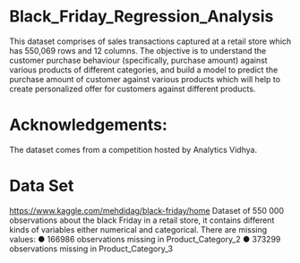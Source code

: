 # Black_Friday_Regression_Analysis

This dataset comprises of sales transactions captured at a retail store which has 550,069 rows and 12 columns. The objective is to understand the customer purchase behaviour (specifically, purchase amount) against various products of different categories, and build a model to predict the purchase amount of customer against various products which will help to create personalized offer for customers against different products.

# Acknowledgements:

The dataset comes from a competition hosted by Analytics Vidhya.

# Data Set

https://www.kaggle.com/mehdidag/black-friday/home
Dataset of 550 000 observations about the black Friday in a retail store, it contains different kinds of variables either numerical and categorical. There are missing values:
●	166986 observations missing in Product_Category_2
●	373299 observations missing in Product_Category_3

